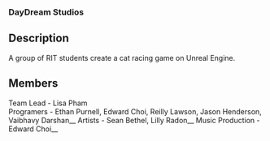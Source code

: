 ### DayDream Studios

## Description
A group of RIT students create a cat racing game on Unreal Engine. 

## Members
Team Lead - Lisa Pham </br>
Programers - Ethan Purnell, Edward Choi, Reilly Lawson, Jason Henderson, Vaibhavy Darshan__
Artists - Sean Bethel, Lilly Radon__
Music Production - Edward Choi__
